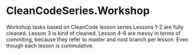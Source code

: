 # CleanCodeSeries.Workshop
Workshop tasks based on CleanCode lesson series
Lessons 1-2 are fully cleaned.
Lesson 3 is kind of cleaned.
Lesson 4-6 are messy in terms of commiting, because they refer to master and nost branch per lesson. 
Even though each lesson is cummulative.
